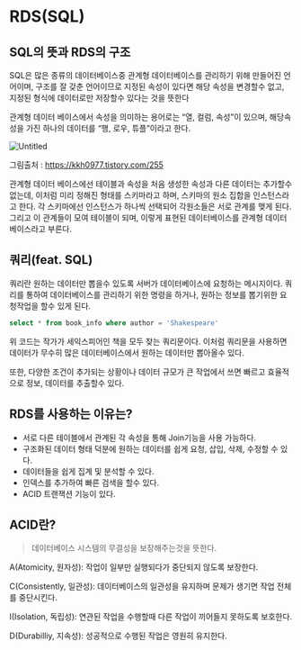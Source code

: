 # RDS(SQL)

## SQL의 뜻과 RDS의 구조

SQL은 많은 종류의 데이터베이스중 관계형 데이터베이스를 관리하기 위해 만들어진 언어이며, 구조를 잘 갖춘 언어이므로 지정된 속성이 있다면 해당 속성을 변경할수 없고, 지정된 형식에 데이터로만 저장할수 있다는 것을 뜻한다

관계형 데이터 베이스에서 속성을 의미하는 용어로는 “열, 컬럼, 속성”이 있으며, 해당속성을 가진 하나의 데이터를 “행, 로우, 튜플”이라고 한다.

![Untitled](https://img1.daumcdn.net/thumb/R1280x0/?scode=mtistory2&fname=https%3A%2F%2Fblog.kakaocdn.net%2Fdn%2FBKgdY%2FbtqUJXOmwh3%2FKCoN5rLvibuOpvbCuW4kOk%2Fimg.png)

그림출처 : https://kkh0977.tistory.com/255

관계형 데이터 베이스에선 테이블과 속성을 처음 생성한 속성과 다른 데이터는 추가할수 없는데, 이처럼 미리 정해진 형태를 스키마라고 하며, 스키마의 원소 집합을 인스턴스라고 한다. 각 스키마에선 인스턴스가 하나씩 선택되어 각원소들은 서로 관계를 맺게 된다. 그리고 이 관계들이 모여 테이블이 되며, 이렇게 표현된 데이터베이스를 관계형 데이터베이스라고 부른다.

## 쿼리(feat. SQL)

쿼리란 원하는 데이터만 뽑을수 있도록 서버가 데이터베이스에 요청하는 메시지이다. 쿼리를 통하여 데이터베이스를 관리하기 위한 명령을 하거나, 원하는 정보를 뽑기위한 요청작업을 할수 있게 된다.

```sql
select * from book_info where author = 'Shakespeare'
```

위 코드는 작가가 세익스피어인 책을 모두 찾는 쿼리문이다. 이처럼 쿼리문을 사용하면 데이터가 무수히 많은 데이터베이스에서 원하는 데이터만 뽑아올수 있다.

또한, 다양한 조건이 추가되는 상황이나 데이터 규모가 큰 작업에서 쓰면 빠르고 효율적으로 정보, 데이터를 추출할수 있다.

## RDS를 사용하는 이유는?

- 서로 다른 테이블에서 관계된 각 속성을 통해 Join기능을 사용 가능하다.
- 구조화된 데이터 형태 덕분에 원하는 데이터를 쉽게 요청, 삽입, 삭제, 수정할 수 있다.
- 데이터들을 쉽게 집계 및 분석할 수 있다.
- 인덱스를 추가하여 빠른 검색을 할수 있다.
- ACID 트랜잭션 기능이 있다.

## ACID란?

> 데이터베이스 시스템의 무결성을 보장해주는것을 뜻한다.

A(Atomicity, 원자성): 작업이 일부만 실행되다가 중단되지 않도록 보장한다.

C(Consistently, 일관성): 데이터베이스의 일관성을 유지하며 문제가 생기면 작업 전체를 중단시킨다.

I(Isolation, 독립성): 연관된 작업을 수행할때 다른 작업이 끼어들지 못하도록 보호한다.

D(Durabilliy, 지속성): 성공적으로 수행된 작업은 영원히 유지한다.
